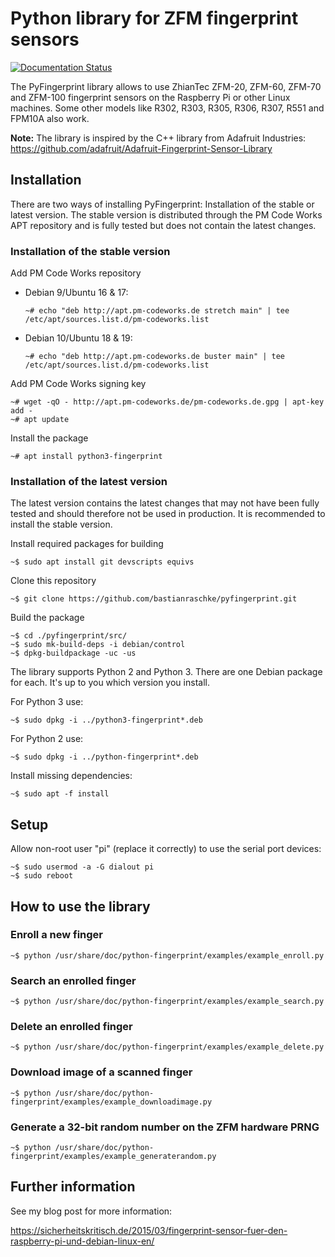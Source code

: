 # Python library for ZFM fingerprint sensors

[![Documentation Status](https://readthedocs.org/projects/pyfingerprint/badge/?version=latest)](https://pyfingerprint.readthedocs.io/en/latest/?badge=latest)

The PyFingerprint library allows to use ZhianTec ZFM-20, ZFM-60, ZFM-70 and ZFM-100 fingerprint sensors on the Raspberry Pi or other Linux machines. Some other models like R302, R303, R305, R306, R307, R551 and FPM10A also work.

**Note:** The library is inspired by the C++ library from Adafruit Industries:
<https://github.com/adafruit/Adafruit-Fingerprint-Sensor-Library>

## Installation

There are two ways of installing PyFingerprint: Installation of the stable or latest version. The stable version is distributed through the PM Code Works APT repository and is fully tested but does not contain the latest changes.

### Installation of the stable version

Add PM Code Works repository

* Debian 9/Ubuntu 16 & 17:

    `~# echo "deb http://apt.pm-codeworks.de stretch main" | tee /etc/apt/sources.list.d/pm-codeworks.list`

* Debian 10/Ubuntu 18 & 19:

    `~# echo "deb http://apt.pm-codeworks.de buster main" | tee /etc/apt/sources.list.d/pm-codeworks.list`

Add PM Code Works signing key

    ~# wget -qO - http://apt.pm-codeworks.de/pm-codeworks.de.gpg | apt-key add -
    ~# apt update

Install the package

    ~# apt install python3-fingerprint

### Installation of the latest version

The latest version contains the latest changes that may not have been fully tested and should therefore not be used in production. It is recommended to install the stable version.

Install required packages for building

    ~$ sudo apt install git devscripts equivs

Clone this repository

    ~$ git clone https://github.com/bastianraschke/pyfingerprint.git

Build the package

    ~$ cd ./pyfingerprint/src/
    ~$ sudo mk-build-deps -i debian/control
    ~$ dpkg-buildpackage -uc -us

The library supports Python 2 and Python 3. There are one Debian package for each. It's up to you which version you install.

For Python 3 use:

    ~$ sudo dpkg -i ../python3-fingerprint*.deb

For Python 2 use:

    ~$ sudo dpkg -i ../python-fingerprint*.deb

Install missing dependencies:

    ~$ sudo apt -f install

## Setup

Allow non-root user "pi" (replace it correctly) to use the serial port devices:

    ~$ sudo usermod -a -G dialout pi
    ~$ sudo reboot

## How to use the library

### Enroll a new finger

    ~$ python /usr/share/doc/python-fingerprint/examples/example_enroll.py

### Search an enrolled finger

    ~$ python /usr/share/doc/python-fingerprint/examples/example_search.py

### Delete an enrolled finger

    ~$ python /usr/share/doc/python-fingerprint/examples/example_delete.py

### Download image of a scanned finger

    ~$ python /usr/share/doc/python-fingerprint/examples/example_downloadimage.py

### Generate a 32-bit random number on the ZFM hardware PRNG

    ~$ python /usr/share/doc/python-fingerprint/examples/example_generaterandom.py

## Further information

See my blog post for more information:

<https://sicherheitskritisch.de/2015/03/fingerprint-sensor-fuer-den-raspberry-pi-und-debian-linux-en/>
